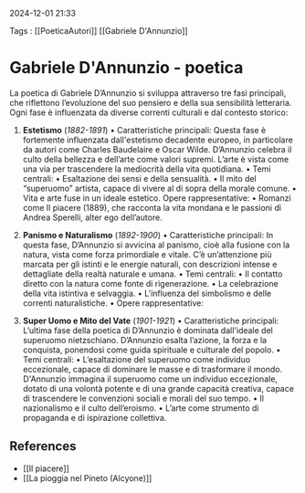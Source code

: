 2024-12-01 21:33

Tags : [[PoeticaAutori]] [[Gabriele D'Annunzio]]

# Gabriele D'Annunzio - poetica

La poetica di Gabriele D’Annunzio si sviluppa attraverso tre fasi principali, che riflettono l’evoluzione del suo pensiero e della sua sensibilità letteraria. Ogni fase è influenzata da diverse correnti culturali e dal contesto storico:

1. **Estetismo** (*1882-1891*)
	•	Caratteristiche principali: Questa fase è fortemente influenzata dall'estetismo decadente europeo, in particolare da autori come Charles Baudelaire e Oscar Wilde. D’Annunzio celebra il culto della bellezza e dell’arte come valori supremi. L’arte è vista come una via per trascendere la mediocrità della vita quotidiana.
	•	Temi centrali:
		•	Esaltazione dei sensi e della sensualità.
		•	Il mito del “superuomo” artista, capace di vivere al di sopra della morale comune.
		•	Vita e arte fuse in un ideale estetico.
	Opere rappresentative:
		•	Romanzi come Il piacere (1889), che racconta la vita mondana e le passioni di Andrea Sperelli, alter ego dell’autore.

2. **Panismo e Naturalismo** (*1892-1900*)
	•	Caratteristiche principali: In questa fase, D’Annunzio si avvicina al panismo, cioè alla fusione con la natura, vista come forza primordiale e vitale. C’è un’attenzione più marcata per gli istinti e le energie naturali, con descrizioni intense e dettagliate della realtà naturale e umana.
	•	Temi centrali:
		•	Il contatto diretto con la natura come fonte di rigenerazione.
		•	La celebrazione della vita istintiva e selvaggia.
		•	L’influenza del simbolismo e delle correnti naturalistiche.
	•	Opere rappresentative:

3. **Super Uomo e Mito del Vate** (*1901-1921*)
	•	Caratteristiche principali: L’ultima fase della poetica di D’Annunzio è dominata dall'ideale del superuomo nietzschiano. D’Annunzio esalta l’azione, la forza e la conquista, ponendosi come guida spirituale e culturale del popolo.
	•	Temi centrali:
		•	L’esaltazione del superuomo come individuo eccezionale, capace di dominare le masse e di trasformare il mondo. D'Annunzio immagina il superuomo come un individuo eccezionale, dotato di una volontà potente e di una grande capacità creativa, capace di trascendere le convenzioni sociali e morali del suo tempo.
	•	Il nazionalismo e il culto dell’eroismo.
	•	L’arte come strumento di propaganda e di ispirazione collettiva.
## References

- [[Il piacere]]
- [[La pioggia nel Pineto (Alcyone)]]